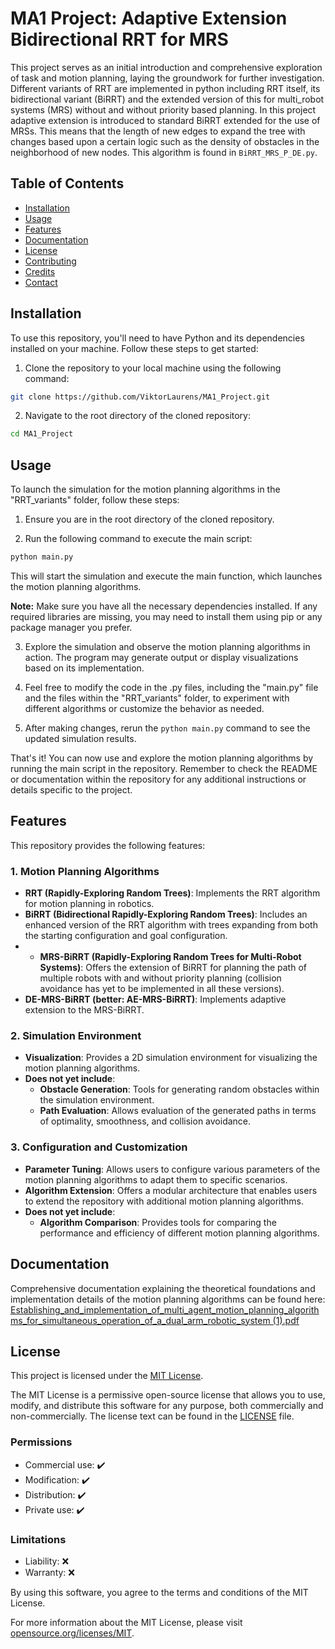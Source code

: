 # MA1 Project: Adaptive Extension Bidirectional RRT for MRS

This project serves as an initial introduction and comprehensive exploration of task and motion planning, laying the groundwork for further investigation. Different variants of RRT are implemented in python including RRT itself, its bidirectional variant (BiRRT) and the extended version of this for multi_robot systems (MRS) without and without priority based planning. In this project adaptive extension is introduced to standard BiRRT extended for the use of MRSs. This means that the length of new edges to expand the tree with changes based upon a certain logic such as the density of obstacles in the neighborhood of new nodes. This algorithm is found in ```BiRRT_MRS_P_DE.py```. 

## Table of Contents
- [Installation](#installation)
- [Usage](#usage)
- [Features](#features)
- [Documentation](#documentation)
- [License](#license)
- [Contributing](#contributing)
- [Credits](#credits)
- [Contact](#contact)

## Installation 

To use this repository, you'll need to have Python and its dependencies installed on your machine. Follow these steps to get started:

1. Clone the repository to your local machine using the following command:
```bash
git clone https://github.com/ViktorLaurens/MA1_Project.git
```

2. Navigate to the root directory of the cloned repository:
```bash
cd MA1_Project
```

## Usage

To launch the simulation for the motion planning algorithms in the "RRT_variants" folder, follow these steps:

1. Ensure you are in the root directory of the cloned repository.

2. Run the following command to execute the main script:
```bash
python main.py
```

This will start the simulation and execute the main function, which launches the motion planning algorithms.

**Note:** Make sure you have all the necessary dependencies installed. If any required libraries are missing, you may need to install them using pip or any package manager you prefer.

3. Explore the simulation and observe the motion planning algorithms in action. The program may generate output or display visualizations based on its implementation.

4. Feel free to modify the code in the .py files, including the "main.py" file and the files within the "RRT_variants" folder, to experiment with different algorithms or customize the behavior as needed.

5. After making changes, rerun the `python main.py` command to see the updated simulation results.

That's it! You can now use and explore the motion planning algorithms by running the main script in the repository. Remember to check the README or documentation within the repository for any additional instructions or details specific to the project.

## Features

This repository provides the following features:

### 1. Motion Planning Algorithms
- **RRT (Rapidly-Exploring Random Trees)**: Implements the RRT algorithm for motion planning in robotics.
- **BiRRT (Bidirectional Rapidly-Exploring Random Trees)**: Includes an enhanced version of the RRT algorithm with trees expanding from both the starting configuration and goal configuration.
- - **MRS-BiRRT (Rapidly-Exploring Random Trees for Multi-Robot Systems)**: Offers the extension of BiRRT for planning the path of multiple robots with and without priority planning (collision avoidance has yet to be implemented in all these versions). 
- **DE-MRS-BiRRT (better: AE-MRS-BiRRT)**: Implements adaptive extension to the MRS-BiRRT.

### 2. Simulation Environment
- **Visualization**: Provides a 2D simulation environment for visualizing the motion planning algorithms.
- **Does not yet include**: 
  - **Obstacle Generation**: Tools for generating random obstacles within the simulation environment.
  - **Path Evaluation**: Allows evaluation of the generated paths in terms of optimality, smoothness, and collision avoidance.

### 3. Configuration and Customization
- **Parameter Tuning**: Allows users to configure various parameters of the motion planning algorithms to adapt them to specific scenarios.
- **Algorithm Extension**: Offers a modular architecture that enables users to extend the repository with additional motion planning algorithms.
- **Does not yet include**: 
  - **Algorithm Comparison**: Provides tools for comparing the performance and efficiency of different motion planning algorithms.

## Documentation

Comprehensive documentation explaining the theoretical foundations and implementation details of the motion planning algorithms can be found here: 
[Establishing_and_implementation_of_multi_agent_motion_planning_algorithms_for_simultaneous_operation_of_a_dual_arm_robotic_system (1).pdf](https://github.com/ViktorLaurens/MA1_Project/files/11470049/Establishing_and_implementation_of_multi_agent_motion_planning_algorithms_for_simultaneous_operation_of_a_dual_arm_robotic_system.1.pdf)

## License

This project is licensed under the [MIT License](LICENSE).

The MIT License is a permissive open-source license that allows you to use, modify, and distribute this software for any purpose, both commercially and non-commercially. The license text can be found in the [LICENSE](LICENSE) file.

### Permissions
- Commercial use: ✔️
- Modification: ✔️
- Distribution: ✔️
- Private use: ✔️

### Limitations
- Liability: ❌
- Warranty: ❌

By using this software, you agree to the terms and conditions of the MIT License.

For more information about the MIT License, please visit [opensource.org/licenses/MIT](https://opensource.org/licenses/MIT).
